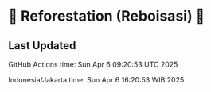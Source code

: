 
# 🌳 Reforestation (Reboisasi) 🌲

## Last Updated

GitHub Actions time: Sun Apr  6 09:20:53 UTC 2025

Indonesia/Jakarta time: Sun Apr  6 16:20:53 WIB 2025

